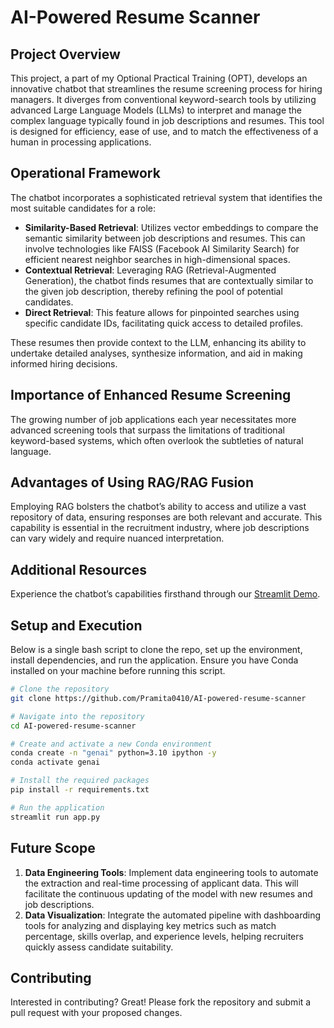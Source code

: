 # AI-Powered Resume Scanner

## Project Overview
This project, a part of my Optional Practical Training (OPT), develops an innovative chatbot that streamlines the resume screening process for hiring managers. It diverges from conventional keyword-search tools by utilizing advanced Large Language Models (LLMs) to interpret and manage the complex language typically found in job descriptions and resumes. This tool is designed for efficiency, ease of use, and to match the effectiveness of a human in processing applications.

## Operational Framework
The chatbot incorporates a sophisticated retrieval system that identifies the most suitable candidates for a role:
- **Similarity-Based Retrieval**: Utilizes vector embeddings to compare the semantic similarity between job descriptions and resumes. This can involve technologies like FAISS (Facebook AI Similarity Search) for efficient nearest neighbor searches in high-dimensional spaces.
- **Contextual Retrieval**: Leveraging RAG (Retrieval-Augmented Generation), the chatbot finds resumes that are contextually similar to the given job description, thereby refining the pool of potential candidates.
- **Direct Retrieval**: This feature allows for pinpointed searches using specific candidate IDs, facilitating quick access to detailed profiles.

These resumes then provide context to the LLM, enhancing its ability to undertake detailed analyses, synthesize information, and aid in making informed hiring decisions.

## Importance of Enhanced Resume Screening
The growing number of job applications each year necessitates more advanced screening tools that surpass the limitations of traditional keyword-based systems, which often overlook the subtleties of natural language.

## Advantages of Using RAG/RAG Fusion
Employing RAG bolsters the chatbot’s ability to access and utilize a vast repository of data, ensuring responses are both relevant and accurate. This capability is essential in the recruitment industry, where job descriptions can vary widely and require nuanced interpretation.

## Additional Resources
Experience the chatbot’s capabilities firsthand through our [Streamlit Demo](https://ai-powered-resume-scanner.streamlit.app/).

## Setup and Execution
Below is a single bash script to clone the repo, set up the environment, install dependencies, and run the application. Ensure you have Conda installed on your machine before running this script.

```bash
# Clone the repository
git clone https://github.com/Pramita0410/AI-powered-resume-scanner

# Navigate into the repository
cd AI-powered-resume-scanner

# Create and activate a new Conda environment
conda create -n "genai" python=3.10 ipython -y
conda activate genai

# Install the required packages
pip install -r requirements.txt

# Run the application
streamlit run app.py
```


## Future Scope
1. **Data Engineering Tools**: Implement data engineering tools to automate the extraction and real-time processing of applicant data. This will facilitate the continuous updating of the model with new resumes and job descriptions.
2. **Data Visualization**: Integrate the automated pipeline with dashboarding tools for analyzing and displaying key metrics such as match percentage, skills overlap, and experience levels, helping recruiters quickly assess candidate suitability.

## Contributing
Interested in contributing? Great! Please fork the repository and submit a pull request with your proposed changes.
